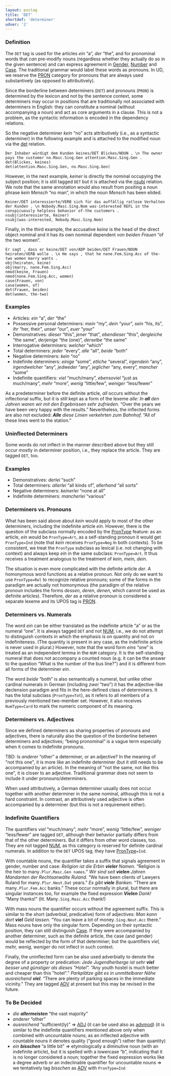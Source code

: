 ```yaml
---
layout: postag
title: 'DET'
shortdef: 'determiner'
udver: '2'
---
```


### Definition

The `DET` tag is used for the articles _ein_ “a”, _der_ “the”, and for pronominal words that _can_ pre-modify nouns
(regardless whether they actually do so in the given sentence) and can express agreement in [Gender](), [Number]()
and [Case](). The traditional grammar would label these words as pronouns. In UD, we reserve the [PRON]() category
for pronouns that are always used substantively (as opposed to attributively).

Since the borderline between determiners (`DET`) and pronouns (`PRON`) is determined by the lexicon and not by the
sentence context, some determiners may occur in positions that are traditionally not associated with determiners in
English: they can constitute a nominal (without accompanying a noun) and act as core arguments in a clause. This is
not a problem, as the syntactic information is encoded in the dependency relations.

So the negative determiner _kein_ “no” acts attributively (i.e., as a syntactic determiner) in the following example
and is attached to the modified noun via the [det]() relation.

~~~ sdparse
Der Inhaber würdigt dem Kunden keines/DET Blickes/NOUN . \n The owner pays the customer no.Masc.Sing.Gen attention.Masc.Sing.Gen .
det(Blickes, keines)
det(attention.Masc.Sing.Gen, no.Masc.Sing.Gen)
~~~

However, in the next example, _keiner_ is directly the nominal occupying the subject position; it is still tagged `DET`
but it is attached via the [nsubj]() relation. We note that the same annotation would also result from positing a noun
phrase _kein Mensch_ “no man”, in which the noun _Mensch_ has been elided.

~~~ sdparse
Keiner/DET interessierte/VERB sich für das auffällig ratlose Verhalten der Kunden . \n Nobody.Masc.Sing.Nom was-interested REFL in the conspicuously helpless behavior of-the customers .
nsubj(interessierte, Keiner)
nsubj(was-interested, Nobody.Masc.Sing.Nom)
~~~

Finally, in the third example, the accusative _keine_ is the head of the direct object nominal and it has its own
nominal dependent _von beiden Frauen_ “of the two women”.

~~~ sdparse
Er sagt , dass er keine/DET von/ADP beiden/DET Frauen/NOUN heiraten/VERB wolle . \n He says , that he none.Fem.Sing.Acc of the-two women marry wants .
obj(heiraten, keine)
obj(marry, none.Fem.Sing.Acc)
nmod(keine, Frauen)
nmod(none.Fem.Sing.Acc, women)
case(Frauen, von)
case(women, of)
det(Frauen, beiden)
det(women, the-two)
~~~

### Examples

* Articles: _ein_ “a”, _der_ “the”
* Possessive personal determiners: _mein_ “my”, _dein_ “your”, _sein_ “his, its”, _ihr_ “her, their”, _unser_ “our”, _euer_ “your”
* Demonstratives: _dieser_ “this”, _jener_ “that”, _ebendieser_ “this”, _dergleiche_ “the same”, _derjenige_ “the (one)”, _derselbe_ “the same”
* Interrogative determiners: _welcher_ “which”
* Total determiners: _jeder_ “every”, _alle_ “all”, _beide_ “both”
* Negative determiners: _kein_ “no”
* Indefinite determiners: _einige_ “some”, _etliche_ “several”, _irgendein_ “any”, _irgendwelcher_ “any”, _jedweder_ “any”, _jeglicher_ “any, every”, _mancher_ “some”
* Indefinite quantifiers: _viel_ “much/many”, _ebensoviel_ “just as much/many”, _mehr_ “more”, _wenig_ “little/few”, _weniger_ “less/fewer”

As a predeterminer before the definite article, _all_ occurs without the inflectional suffix, but it is still kept
as a form of the lexeme _alle_: _In <b>all</b> den Jahren waren wir mit den Ergebnissen sehr zufrieden._
“Over the years we have been very happy with the results.” Nevertheless, the inflected forms are also not excluded:
_<b>Alle</b> diese Linien verkehrten zum Bahnhof._ “All of these lines went to the station.”

### Uninflected Determiners

Some words do not inflect in the manner described above but they still occur mostly in determiner position, i.e.,
they replace the article. They are tagged `DET`, too.

### Examples

* Demonstratives: _derlei_ “such”
* Total determiners: _allerlei_ “all kinds of”, _allerhand_ “all sorts”
* Negative determiners: _keinerlei_ “none at all”
* Indefinite determiners: _mancherlei_ “various”

### Determiners vs. Pronouns

What has been said above about _kein_ would apply to most of the other determiners, including the indefinite article
_ein_. However, there is the question of the subclass normally encoded by the [PronType]() feature: as an article,
_ein_ would be `PronType=Art`, as a self-standing pronoun it would get `PronType=Ind` (note that _kein_ receives
`PronType=Neg` in both contexts). To be consistent, we treat the `PronType` subclass as lexical (i.e. not changing
with context) and always keep _ein_ in the same subclass: `PronType=Art`. It thus receives a treatment analogous
to the treatment of _kein, mein, dein_.

The situation is even more complicated with the definite article _der_. A homonymous word functions as a relative
pronoun. Not only do we want to use `PronType=Rel` to recognize relative pronouns; some of the forms in the paradigm
are actually not homonymous (the paradigm of the relative pronoun includes the forms _dessen_, _deren_, _denen_, which
cannot be used as definite articles). Therefore, _der_ as a relative pronoun is considered a separate lexeme and its
UPOS tag is [PRON]().

### Determiners vs. Numerals

The word _ein_ can be either translated as the indefinite article “a” or as the numeral “one”. It is always tagged
`DET` and not [NUM](), i.e., we do not attempt to distinguish contexts in which the emphasis is on quantity and not
on indefiniteness. (The quantity is present in any case, as the indefinite article is never used in plural.) However,
note that the word form _eins_ “one” is treated as an independent lemma in the `NUM` category. It is the self-standing
numeral that does not accompany a counted noun (e.g. it can be the answer to the question “What is the number of
the bus line?”) and it is different from all forms of the determiner _ein_.

The word _beide_ “both” is also semantically a numeral, but unlike other cardinal numerals in German (including
_zwei_ “two”) it has the adjective-like declension paradigm and fits in the here-defined class of determiners.
It has the total subclass (`PronType=Tot`), as it refers to all members of a previously mentioned two-member set.
However, it also receives `NumType=Card` to mark the numeric component of its meaning.

### Determiners vs. Adjectives

Since we defined determiners as sharing properties of pronouns and adjectives, there is naturally also the question
of the borderline between determiners and adjectives; “being pronominal” is a vague term especially when it comes to
indefinite pronouns.

TBD: Is _anderer_ “other” a determiner, or an adjective? In the meaning of "not this one", it is more like an indefinite
determiner (but it still needs to be accompanied by an article). In the meaning of "not the same, not like this one",
it is closer to an adjective. Traditional grammar does not seem to include it under pronouns/determiners.

When used attributively, a German determiner usually does not occur together with another determiner in the same
nominal, although this is not a hard constraint. In contrast, an attributively used adjective is often accompanied
by a determiner (but this is not a requirement either).

### Indefinite Quantifiers

The quantifiers _viel_ “much/many”, _mehr_ “more”, _wenig_ “little/few”, _weniger_ “less/fewer” are tagged `DET`,
although their behavior partially differs from that of the other determiners. But it differs from other word classes,
too. They are not tagged [NUM](), as this category is reserved for definite cardinal numerals. In addition to the `DET`
UPOS tag, they have [PronType]()`=Ind`.

With countable nouns, the quantifier takes a suffix that signals agreement in gender, number and case:
_Religion ist die Erbin <b>vieler</b> Namen._ “Religion is the heir to many`.Plur.Masc.Gen names`.”
_Wir sind seit <b>vielen</b> Jahren Mandanten der Rechtsanwälte Ruland._ “We have been clients of Lawyers Ruland for many`.Plur.Neut.Dat` years.”
_Es gibt <b>viele</b> Banken._ “There are many`.Plur.Fem.Acc` banks.”
These occur normally in plural, but there are singular instances too, for example the fixed expression _<b>Vielen</b> Dank!_
“Many thanks!” (lit. Many`.Sing.Masc.Acc` thank!)

With mass nouns the quantifier occurs without the agreement suffix. This is similar to the short (adverbial,
predicative) form of adjectives:
_Man kann dort <b>viel</b> Geld lassen._ “You can leave a lot of money`.Sing.Neut.Acc` there.”
Mass nouns have only the singular form. Depending on their syntactic position, they can still distinguish [Case]().
If they were accompanied by another determiner, such as the definite article, the case (and gender) would be reflected
by the form of that determiner; but the quantifiers _viel, mehr, wenig, weniger_ do not inflect in such context.

Finally, the uninflected form can be also used adverbially to denote the degree of a property or predication:
_Jede Jugendherberge ist sehr <b>viel</b> besser und günstiger als dieses "Hotel"._ “Any youth hostel is much better and cheaper than this "hotel".”
_Parkplätze gibt es in unmittelbarer Nähe ausreichend <b>viel</b>._ “There are plenty of parking spaces in the immediate vicinity.”
They are tagged [ADV]() at present but this may be revised in the future.

### To Be Decided

* _die <b>allermeisten</b>_ “the vast majority”
* _anderer_ “other”
* _ausreichend_ “sufficient(ly)” => [ADJ]() (it can be used also as [advmod]()) (it is similar to the indefinite
  quantifiers mentioned above only when combined with uncountable nouns; as an inflected adjective with countable
  nouns it denotes quality (“good enough”) rather than quantity)
* _ein <b>bisschen</b>_ “a little bit” => etymologically a diminutive noun (with an indefinite article), but it is
  spelled with a lowercase “b”, indicating that it is no longer considered a noun; together the fixed expression works
  like a degree adverb or an indeclinable quantifier for uncountable nouns => we tentatively tag _bisschen_ as [ADV]()
  with `PronType=Ind`
